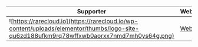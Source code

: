 
|Supporter| Website |
|--|--|
| ![https://rarecloud.io](https://rarecloud.io/wp-content/uploads/elementor/thumbs/logo-site-qu6zd188ufkm9rq78wffxwb0aorxx7nmd7mh0ys64g.png) | [Website](https://rarecloud.io/) |

